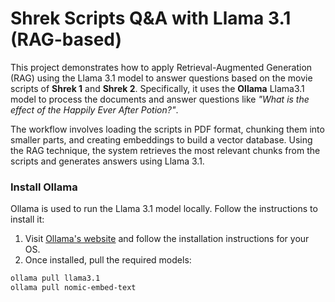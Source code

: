 # Shrek Scripts Q&A with Llama 3.1 (RAG-based)

This project demonstrates how to apply Retrieval-Augmented Generation (RAG) using the Llama 3.1 model to answer questions based on the movie scripts of **Shrek 1** and **Shrek 2**. Specifically, it uses the **Ollama** Llama3.1 model to process the documents and answer questions like _"What is the effect of the Happily Ever After Potion?"_.

The workflow involves loading the scripts in PDF format, chunking them into smaller parts, and creating embeddings to build a vector database. Using the RAG technique, the system retrieves the most relevant chunks from the scripts and generates answers using Llama 3.1.

### Install Ollama

Ollama is used to run the Llama 3.1 model locally. Follow the instructions to install it:

1. Visit [Ollama's website](https://ollama.com/) and follow the installation instructions for your OS.
2. Once installed, pull the required models:

```bash
ollama pull llama3.1
ollama pull nomic-embed-text
